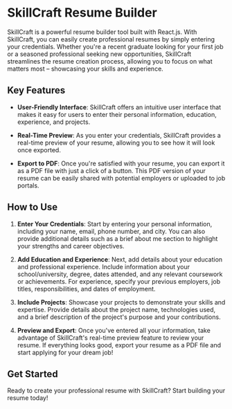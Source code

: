 # SkillCraft Resume Builder

SkillCraft is a powerful resume builder tool built with React.js. With SkillCraft, you can easily create professional resumes by simply entering your credentials. Whether you're a recent graduate looking for your first job or a seasoned professional seeking new opportunities, SkillCraft streamlines the resume creation process, allowing you to focus on what matters most – showcasing your skills and experience.

## Key Features

- **User-Friendly Interface**: SkillCraft offers an intuitive user interface that makes it easy for users to enter their personal information, education, experience, and projects.

- **Real-Time Preview**: As you enter your credentials, SkillCraft provides a real-time preview of your resume, allowing you to see how it will look once exported.

- **Export to PDF**: Once you're satisfied with your resume, you can export it as a PDF file with just a click of a button. This PDF version of your resume can be easily shared with potential employers or uploaded to job portals.

## How to Use

1. **Enter Your Credentials**: Start by entering your personal information, including your name, email, phone number, and city. You can also provide additional details such as a brief about me section to highlight your strengths and career objectives.

2. **Add Education and Experience**: Next, add details about your education and professional experience. Include information about your school/university, degree, dates attended, and any relevant coursework or achievements. For experience, specify your previous employers, job titles, responsibilities, and dates of employment.

3. **Include Projects**: Showcase your projects to demonstrate your skills and expertise. Provide details about the project name, technologies used, and a brief description of the project's purpose and your contributions.

4. **Preview and Export**: Once you've entered all your information, take advantage of SkillCraft's real-time preview feature to review your resume. If everything looks good, export your resume as a PDF file and start applying for your dream job!

## Get Started

Ready to create your professional resume with SkillCraft? Start building your resume today!

